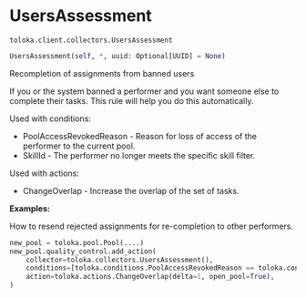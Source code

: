# UsersAssessment
`toloka.client.collectors.UsersAssessment`

```python
UsersAssessment(self, *, uuid: Optional[UUID] = None)
```

Recompletion of assignments from banned users


If you or the system banned a performer and you want someone else to complete their tasks.
This rule will help you do this automatically.

Used with conditions:
* PoolAccessRevokedReason - Reason for loss of access of the performer to the current pool.
* SkillId - The performer no longer meets the specific skill filter.

Used with actions:
* ChangeOverlap - Increase the overlap of the set of tasks.


**Examples:**

How to resend rejected assignments for re-completion to other performers.

```python
new_pool = toloka.pool.Pool(....)
new_pool.quality_control.add_action(
    collector=toloka.collectors.UsersAssessment(),
    conditions=[toloka.conditions.PoolAccessRevokedReason == toloka.conditions.PoolAccessRevokedReason.RESTRICTION],
    action=toloka.actions.ChangeOverlap(delta=1, open_pool=True),
)
```
